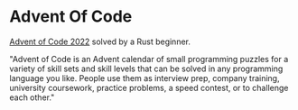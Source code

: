 # Advent Of Code
[Advent of Code 2022](https://adventofcode.com/) solved by a Rust beginner.

"Advent of Code is an Advent calendar of small programming puzzles for a variety of skill sets and skill levels that can be solved in any programming language you like. People use them as interview prep, company training, university coursework, practice problems, a speed contest, or to challenge each other."
